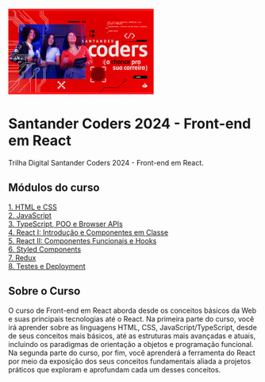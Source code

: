 ![santander-coders-2024](img/santander-coders-2024.jpeg)

# Santander Coders 2024 - Front-end em React

Trilha Digital Santander Coders 2024 - Front-end em React.


## Módulos do curso

[1. HTML e CSS](1%20-%20HTML%20e%20CSS/html-e-css.md)<br>
[2.	JavaScript]()<br>
[3.	TypeScript, POO e Browser APIs]()<br>
[4.	React I: Introdução e Componentes em Classe]()<br>
[5.	React II: Componentes Funcionais e Hooks]()<br>
[6.	Styled Components]()<br>
[7.	Redux]()<br>
[8.	Testes e Deployment]()<br>

## Sobre o Curso

O curso de Front-end em React aborda desde os conceitos básicos da Web e suas principais tecnologias até o React. Na primeira parte do curso, você irá aprender sobre as linguagens HTML, CSS, JavaScript/TypeScript, desde de seus conceitos mais básicos, até as estruturas mais avançadas e atuais, incluindo os paradigmas de orientação a objetos e programação funcional. Na segunda parte do curso, por fim, você aprenderá a ferramenta do React por meio da exposição dos seus conceitos fundamentais aliada a projetos práticos que exploram e aprofundam cada um desses conceitos.
